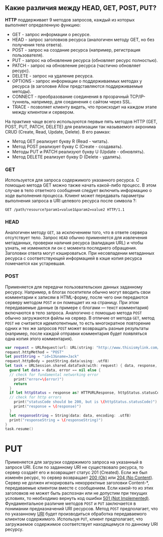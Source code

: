 ## Какие различия между HEAD, GET, POST, PUT?

**HTTP** поддерживает 9 методов запросов, каждый из которых выполняет определенную функцию:

* GET - запрос информации о ресурсе.
* HEAD - запрос заголовков ресурса (аналогичен методу GET, но без получения тела ответа).
* POST - запрос на создание ресурса (например, регистрация пользователя).
* PUT - запрос на обновление ресурса (обновляет ресурс полностью).
* PATCH - запрос на обновление ресурса (частично обновляет ресурс).
* DELETE - запрос на удаление ресурса.
* OPTIONS - запрос информации о поддерживаемых методах у ресурса (в заголовке Allow представляются поддерживаемые методы).
* CONNECT - преобразование соединения в прозрачный TCP/IP-туннель, например, для соединения с сайтом через SSL.
* TRACE - позволяет клиенту видеть, что происходит на каждом этапе между клиентом и сервером.

На практике чаще всего используются первые пять методов HTTP (GET, POST, PUT, PATCH, DELETE) для реализации так называемого акронима CRUD (Create, Read, Update, Delete). В его рамках:

* Метод GET реализует букву R (Read - читать).
* Метод POST реализует букву C (Create - создавать).
* Методы PUT и PATCH реализуют букву U (Update - обновлять).
* Метод DELETE реализует букву D (Delete - удалять).

### GET

Используется для запроса содержимого указанного ресурса. С помощью метода GET можно также начать какой-либо процесс. В этом случае в тело ответного сообщения следует включить информацию о ходе выполнения процесса. Клиент может передавать параметры выполнения запроса в URI целевого ресурса после символа ?:

```https
GET /path/resource?param1=value1&param2=value2 HTTP/1.1
```

### HEAD

Аналогичен методу `GET`, за исключением того, что в ответе сервера отсутствует тело. Запрос `HEAD` обычно применяется для извлечения метаданных, проверки наличия ресурса (валидация URL) и чтобы узнать, не изменился ли он с момента последнего обращения. Заголовки ответа могут кэшироваться. При несовпадении метаданных ресурса с соответствующей информацией в кэше копия ресурса помечается как устаревшая.

### POST

Применяется для передачи пользовательских данных заданному ресурсу. Например, в блогах посетители обычно могут вводить свои комментарии к записям в HTML-форму, после чего они передаются серверу методом `POST` и он помещает их на страницу. При этом передаваемые данные (в примере с блогами — текст комментария) включаются в тело запроса. Аналогично с помощью метода `POST` обычно загружаются файлы на сервер. В отличие от метода `GET`, метод `POST` не считается идемпотентным, то есть многократное повторение одних и тех же запросов `POST` может возвращать разные результаты (например, после каждой отправки комментария будет появляться одна копия этого комментария).

```swift
var request = URLRequest(url: URL(string: "http://www.thisismylink.com/postName.php")!)
request.httpMethod = "POST"
let postString = "id=13&name=Jack"
request.httpBody = postString.data(using: .utf8)
let task = URLSession.shared.dataTask(with: request) { data, response, error in
  guard let data = data, error == nil else {                                                 
  // check for fundamental networking error
    print("error=\(error)")
    return
  }
  if let httpStatus = response as? HTTPURLResponse, httpStatus.statusCode != 200 {           
  // check for http errors
    print("statusCode should be 200, but is \(httpStatus.statusCode)")
    print("response = \(response)")
  }
  let responseString = String(data: data, encoding: .utf8)
  print("responseString = \(responseString)")
}
task.resume()
```

# PUT

Применяется для загрузки содержимого запроса на указанный в запросе URI. Если по заданному URI не существовало ресурса, то сервер создаёт его и возвращает статус 201 (Created). Если же был изменён ресурс, то сервер возвращает [200 (Ok)](https://github.com/eldaroid/iOSWiki/blob/master/ComputerScience/Networking/API/ResponseStatusCode.md#c%D1%82%D0%B0%D1%82%D1%83%D1%81-%D0%BA%D0%BE%D0%B4%D1%8B) или [204 (No Content)](https://github.com/eldaroid/iOSWiki/blob/master/ComputerScience/Networking/API/ResponseStatusCode.md#c%D1%82%D0%B0%D1%82%D1%83%D1%81-%D0%BA%D0%BE%D0%B4%D1%8B). Сервер не должен игнорировать некорректные заголовки Content-*, передаваемые клиентом вместе с сообщением. Если какой-то из этих заголовков не может быть распознан или не допустим при текущих условиях, то необходимо вернуть код ошибки [501 (Not Implemented)](https://github.com/eldaroid/iOSWiki/blob/master/ComputerScience/Networking/API/ResponseStatusCode.md#c%D1%82%D0%B0%D1%82%D1%83%D1%81-%D0%BA%D0%BE%D0%B4%D1%8B). Фундаментальное различие методов `POST` и `PUT` заключается в понимании предназначений URI ресурсов. Метод `POST` предполагает, что по указанному [URI](https://github.com/eldaroid/iOSWiki/blob/master/ComputerScience/Networking/API/URI%5CURL%5CURN.md#uriurlurn) будет производиться обработка передаваемого клиентом содержимого. Используя `PUT`, клиент предполагает, что загружаемое содержимое соответствует находящемуся по данному URI ресурсу.
